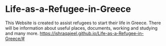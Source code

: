 # Life-as-a-Refugee-in-Greece
This Website is created to assist refugees to start their life in Greece. There will be information about useful places, documents, working and studying and many more.
https://ishraqajeel.github.io/Life-as-a-Refugee-in-Greece/#

